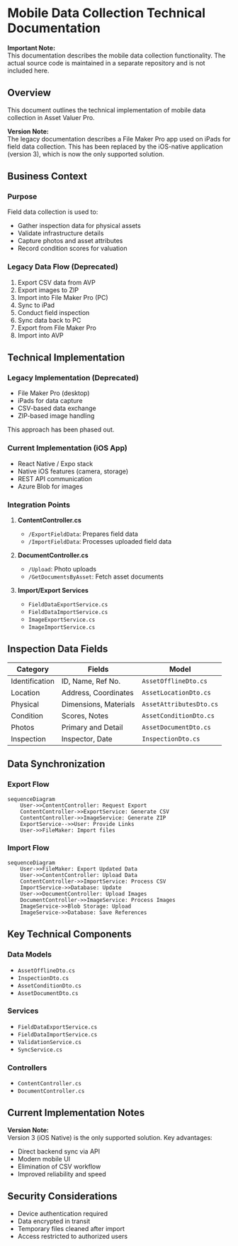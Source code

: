 
# Mobile Data Collection Technical Documentation

**Important Note:**  
This documentation describes the mobile data collection functionality. The actual source code is maintained in a separate repository and is not included here.

## Overview

This document outlines the technical implementation of mobile data collection in Asset Valuer Pro.

**Version Note:**  
The legacy documentation describes a File Maker Pro app used on iPads for field data collection. This has been replaced by the iOS-native application (version 3), which is now the only supported solution.

## Business Context

### Purpose

Field data collection is used to:

- Gather inspection data for physical assets
- Validate infrastructure details
- Capture photos and asset attributes
- Record condition scores for valuation

### Legacy Data Flow (Deprecated)

1. Export CSV data from AVP
2. Export images to ZIP
3. Import into File Maker Pro (PC)
4. Sync to iPad
5. Conduct field inspection
6. Sync data back to PC
7. Export from File Maker Pro
8. Import into AVP

## Technical Implementation

### Legacy Implementation (Deprecated)
- File Maker Pro (desktop)
- iPads for data capture
- CSV-based data exchange
- ZIP-based image handling

This approach has been phased out.

### Current Implementation (iOS App)
- React Native / Expo stack
- Native iOS features (camera, storage)
- REST API communication
- Azure Blob for images

### Integration Points

1. **ContentController.cs**
   - `/ExportFieldData`: Prepares field data
   - `/ImportFieldData`: Processes uploaded field data

2. **DocumentController.cs**
   - `/Upload`: Photo uploads
   - `/GetDocumentsByAsset`: Fetch asset documents

3. **Import/Export Services**
   - `FieldDataExportService.cs`
   - `FieldDataImportService.cs`
   - `ImageExportService.cs`
   - `ImageImportService.cs`

## Inspection Data Fields

| Category | Fields | Model |
|----------|--------|-------|
| Identification | ID, Name, Ref No. | `AssetOfflineDto.cs` |
| Location | Address, Coordinates | `AssetLocationDto.cs` |
| Physical | Dimensions, Materials | `AssetAttributesDto.cs` |
| Condition | Scores, Notes | `AssetConditionDto.cs` |
| Photos | Primary and Detail | `AssetDocumentDto.cs` |
| Inspection | Inspector, Date | `InspectionDto.cs` |

## Data Synchronization

### Export Flow

```mermaid
sequenceDiagram
    User->>ContentController: Request Export
    ContentController->>ExportService: Generate CSV
    ContentController->>ImageService: Generate ZIP
    ExportService-->>User: Provide Links
    User->>FileMaker: Import files
```

### Import Flow

```mermaid
sequenceDiagram
    User->>FileMaker: Export Updated Data
    User->>ContentController: Upload Data
    ContentController->>ImportService: Process CSV
    ImportService->>Database: Update
    User->>DocumentController: Upload Images
    DocumentController->>ImageService: Process Images
    ImageService->>Blob Storage: Upload
    ImageService->>Database: Save References
```

## Key Technical Components

### Data Models
- `AssetOfflineDto.cs`
- `InspectionDto.cs`
- `AssetConditionDto.cs`
- `AssetDocumentDto.cs`

### Services
- `FieldDataExportService.cs`
- `FieldDataImportService.cs`
- `ValidationService.cs`
- `SyncService.cs`

### Controllers
- `ContentController.cs`
- `DocumentController.cs`

## Current Implementation Notes

**Version Note:**  
Version 3 (iOS Native) is the only supported solution. Key advantages:

- Direct backend sync via API
- Modern mobile UI
- Elimination of CSV workflow
- Improved reliability and speed

## Security Considerations

- Device authentication required
- Data encrypted in transit
- Temporary files cleaned after import
- Access restricted to authorized users
